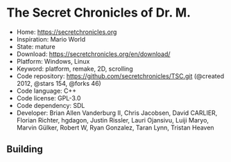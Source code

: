 # The Secret Chronicles of Dr. M.

- Home: https://secretchronicles.org
- Inspiration: Mario World
- State: mature
- Download: https://secretchronicles.org/en/download/
- Platform: Windows, Linux
- Keyword: platform, remake, 2D, scrolling
- Code repository: https://github.com/secretchronicles/TSC.git (@created 2012, @stars 154, @forks 46)
- Code language: C++
- Code license: GPL-3.0
- Code dependency: SDL
- Developer: Brian Allen Vanderburg II, Chris Jacobsen, David CARLIER, Florian Richter, hgdagon, Justin Rissler, Lauri Ojansivu, Luiji Maryo, Marvin Gülker, Robert W, Ryan Gonzalez, Taran Lynn, Tristan Heaven

## Building
